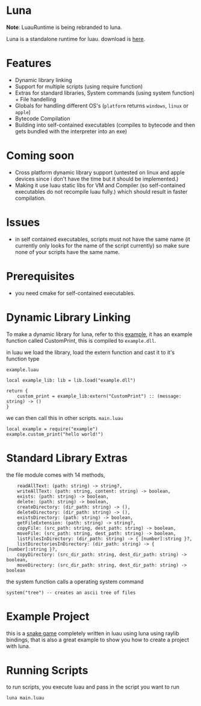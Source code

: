# Luna
**Note**: LuauRuntime is being rebranded to luna.

Luna is a standalone runtime for luau.
download is [here](https://github.com/KinexDev/luna/releases/tag/Release).

# Features
- Dynamic library linking
- Support for multiple scripts (using require function)
- Extras for standard libraries, System commands (using system function) + File handelling
- Globals for handling different OS's (`platform` returns `windows`, `linux` or `apple`)
- Bytecode Compilation
- Building into self-contained executables (compiles to bytecode and then gets bundled with the interpreter into an exe)

# Coming soon
- Cross platform dynamic library support (untested on linux and apple devices since i don't have the time but it should be implemented.)
- Making it use luau static libs for VM and Compiler (so self-contained executables do not recompile luau fully.) which should result in faster compilation.

# Issues
- in self contained executables, scripts must not have the same name (it currently only looks for the name of the script currently) so make sure none of your scripts have the same name.

# Prerequisites
- you need cmake for self-contained executables.

# Dynamic Library Linking
To make a dynamic library for luna, refer to this [example](https://github.com/KinexDev/luna-LibExample), it has an example function called CustomPrint, this is compiled to `example.dll`.

in luau we load the library, load the extern function and cast it to it's function type

`example.luau`
```luau
local example_lib: lib = lib.load("example.dll")

return {
    custom_print = example_lib:extern("CustomPrint") :: (message: string) -> ()
}
```

we can then call this in other scripts.
`main.luau`
```luau
local example = require("example")
example.custom_print("hello world!")
```

# Standard Library Extras
the file module comes with 14 methods,
```luau
    readAllText: (path: string) -> string?,
    writeAllText: (path: string, content: string) -> boolean,
    exists: (path: string) -> boolean,
    delete: (path: string) -> boolean,
    createDirectory: (dir_path: string) -> (),
    deleteDirectory: (dir_path: string) -> (),
    existsDirectory: (path: string) -> boolean,
    getFileExtension: (path: string) -> string?,
    copyFile: (src_path: string, dest_path: string) -> boolean,
    moveFile: (src_path: string, dest_path: string) -> boolean,
    listFilesInDirectory: (dir_path: string) -> { [number]:string }?,
    listDirectoriesInDirectory: (dir_path: string) -> { [number]:string }?,
    copyDirectory: (src_dir_path: string, dest_dir_path: string) -> boolean,
    moveDirectory: (src_dir_path: string, dest_dir_path: string) -> boolean
```

the system function calls a operating system command

```luau
system("tree") -- creates an ascii tree of files
```

# Example Project
this is a [snake game](https://github.com/KinexDev/Luau-Snake) completely written in luau using luna using raylib bindings, that is also a great example to show you how to create a project with luna.

# Running Scripts
to run scripts, you execute luau and pass in the script you want to run

```
luna main.luau
```
